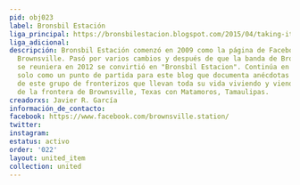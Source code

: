 ```yaml
---
pid: obj023
label: Bronsbil Estación
liga_principal: https://bronsbilestacion.blogspot.com/2015/04/taking-it-to-streets-part-4-of-4.html
liga_adicional: 
descripción: Bronsbil Estación comenzó en 2009 como la página de Facebook Reliving
  Brownsville. Pasó por varios cambios y después de que la banda de Brownsville Station
  se reuniera en 2012 se convirtió en "Bronsbil Estacion". Continúa en Facebook pero
  solo como un punto de partida para este blog que documenta anécdotas e imágenes
  de este grupo de fronterizos que llevan toda su vida viviendo y viendo los cambios
  de la frontera de Brownsville, Texas con Matamoros, Tamaulipas.
creadorxs: Javier R. García
información_de_contacto: 
facebook: https://www.facebook.com/brownsville.station/
twitter: 
instagram: 
estatus: activo
order: '022'
layout: united_item
collection: united
---
```

